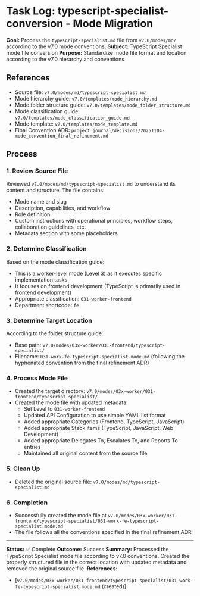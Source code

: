 # Task Log: typescript-specialist-conversion - Mode Migration

**Goal:** Process the `typescript-specialist.md` file from `v7.0/modes/md/` according to the v7.0 mode conventions.
**Subject:** TypeScript Specialist mode file conversion
**Purpose:** Standardize mode file format and location according to the v7.0 hierarchy and conventions

## References
- Source file: `v7.0/modes/md/typescript-specialist.md`
- Mode hierarchy guide: `v7.0/templates/mode_hierarchy.md`
- Mode folder structure guide: `v7.0/templates/mode_folder_structure.md`
- Mode classification guide: `v7.0/templates/mode_classification_guide.md`
- Mode template: `v7.0/templates/mode_template.md`
- Final Convention ADR: `project_journal/decisions/20251104-mode_convention_final_refinement.md`

## Process

### 1. Review Source File
Reviewed `v7.0/modes/md/typescript-specialist.md` to understand its content and structure. The file contains:
- Mode name and slug
- Description, capabilities, and workflow
- Role definition
- Custom instructions with operational principles, workflow steps, collaboration guidelines, etc.
- Metadata section with some placeholders

### 2. Determine Classification
Based on the mode classification guide:
- This is a worker-level mode (Level 3) as it executes specific implementation tasks
- It focuses on frontend development (TypeScript is primarily used in frontend development)
- Appropriate classification: `031-worker-frontend`
- Department shortcode: `fe`

### 3. Determine Target Location
According to the folder structure guide:
- Base path: `v7.0/modes/03x-worker/031-frontend/typescript-specialist/`
- Filename: `031-work-fe-typescript-specialist.mode.md` (following the hyphenated convention from the final refinement ADR)

### 4. Process Mode File
- Created the target directory: `v7.0/modes/03x-worker/031-frontend/typescript-specialist/`
- Created the mode file with updated metadata:
  - Set Level to `031-worker-frontend`
  - Updated API Configuration to use simple YAML list format
  - Added appropriate Categories (Frontend, TypeScript, JavaScript)
  - Added appropriate Stack items (TypeScript, JavaScript, Web Development)
  - Added appropriate Delegates To, Escalates To, and Reports To entries
  - Maintained all original content from the source file

### 5. Clean Up
- Deleted the original source file: `v7.0/modes/md/typescript-specialist.md`

### 6. Completion
- Successfully created the mode file at `v7.0/modes/03x-worker/031-frontend/typescript-specialist/031-work-fe-typescript-specialist.mode.md`
- The file follows all the conventions specified in the final refinement ADR

---

**Status:** ✅ Complete
**Outcome:** Success
**Summary:** Processed the TypeScript Specialist mode file according to v7.0 conventions. Created the properly structured file in the correct location with updated metadata and removed the original source file.
**References:** 
- [`v7.0/modes/03x-worker/031-frontend/typescript-specialist/031-work-fe-typescript-specialist.mode.md` (created)]